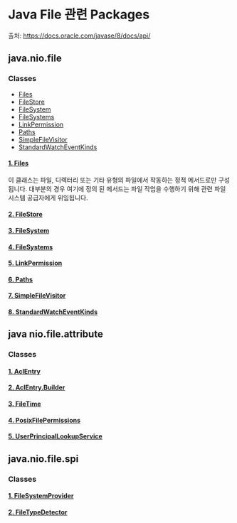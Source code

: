 # Java File 관련 Packages

출처: https://docs.oracle.com/javase/8/docs/api/



## java.nio.file

### Classes

- [Files](https://docs.oracle.com/javase/8/docs/api/java/nio/file/Files.html)
- [FileStore](https://docs.oracle.com/javase/8/docs/api/java/nio/file/FileStore.html)
- [FileSystem](https://docs.oracle.com/javase/8/docs/api/java/nio/file/FileSystem.html)
- [FileSystems](https://docs.oracle.com/javase/8/docs/api/java/nio/file/FileSystems.html)
- [LinkPermission](https://docs.oracle.com/javase/8/docs/api/java/nio/file/LinkPermission.html)
- [Paths](https://docs.oracle.com/javase/8/docs/api/java/nio/file/Paths.html)
- [SimpleFileVisitor](https://docs.oracle.com/javase/8/docs/api/java/nio/file/SimpleFileVisitor.html)
- [StandardWatchEventKinds](https://docs.oracle.com/javase/8/docs/api/java/nio/file/StandardWatchEventKinds.html)



#### [1. Files](https://docs.oracle.com/javase/8/docs/api/java/nio/file/Files.html)

이 클래스는 파일, 디렉터리 또는 기타 유형의 파일에서 작동하는 정적 메서드로만 구성됩니다.
대부분의 경우 여기에 정의 된 메서드는 파일 작업을 수행하기 위해 관련 파일 시스템 공급자에게 위임됩니다.



#### [2. FileStore](https://docs.oracle.com/javase/8/docs/api/java/nio/file/FileStore.html)

#### [3. FileSystem](https://docs.oracle.com/javase/8/docs/api/java/nio/file/FileSystem.html)

#### [4. FileSystems](https://docs.oracle.com/javase/8/docs/api/java/nio/file/FileSystems.html)

#### [5. LinkPermission](https://docs.oracle.com/javase/8/docs/api/java/nio/file/LinkPermission.html)

#### [6. Paths](https://docs.oracle.com/javase/8/docs/api/java/nio/file/Paths.html)

#### [7. SimpleFileVisitor](https://docs.oracle.com/javase/8/docs/api/java/nio/file/SimpleFileVisitor.html)

#### [8. StandardWatchEventKinds](https://docs.oracle.com/javase/8/docs/api/java/nio/file/StandardWatchEventKinds.html)



## java nio.file.attribute

### Classes

#### [1. AclEntry](https://docs.oracle.com/javase/8/docs/api/java/nio/file/attribute/AclEntry.html)

#### [2. AclEntry.Builder](https://docs.oracle.com/javase/8/docs/api/java/nio/file/attribute/AclEntry.Builder.html)

#### [3. FileTime](https://docs.oracle.com/javase/8/docs/api/java/nio/file/attribute/FileTime.html)

#### [4. PosixFilePermissions](https://docs.oracle.com/javase/8/docs/api/java/nio/file/attribute/PosixFilePermissions.html)

#### [5. UserPrincipalLookupService](https://docs.oracle.com/javase/8/docs/api/java/nio/file/attribute/UserPrincipalLookupService.html)



## java.nio.file.spi

### Classes

#### [1. FileSystemProvider](https://docs.oracle.com/javase/8/docs/api/java/nio/file/spi/FileSystemProvider.html)

#### [2. FileTypeDetector](https://docs.oracle.com/javase/8/docs/api/java/nio/file/spi/FileTypeDetector.html)



